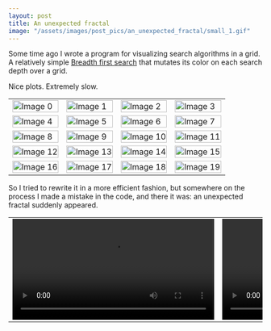 ```yaml
---
layout: post
title: An unexpected fractal
image: "/assets/images/post_pics/an_unexpected_fractal/small_1.gif"
---
```


Some time ago I wrote a program for visualizing search algorithms in a grid. A relatively simple [Breadth first search](https://en.wikipedia.org/wiki/Breadth-first_search) that mutates its color on each search depth over a grid.

Nice plots. Extremely slow.

<table>
  <tr>
    <td><img src="{{ site.baseurl }}/assets/images/post_pics/an_unexpected_fractal/0.jpg" alt="Image 0" style="max-width: 200px; max-height: 200px; width: 100%; height: auto;"></td>       
    <td><img src="{{ site.baseurl }}/assets/images/post_pics/an_unexpected_fractal/1.jpg" alt="Image 1" style="max-width: 200px; max-height: 200px; width: 100%; height: auto;"></td>       
    <td><img src="{{ site.baseurl }}/assets/images/post_pics/an_unexpected_fractal/10.jpg" alt="Image 2" style="max-width: 200px; max-height: 200px; width: 100%; height: auto;"></td>      
    <td><img src="{{ site.baseurl }}/assets/images/post_pics/an_unexpected_fractal/11.jpg" alt="Image 3" style="max-width: 200px; max-height: 200px; width: 100%; height: auto;"></td>      
  </tr>
  <tr>
    <td><img src="{{ site.baseurl }}/assets/images/post_pics/an_unexpected_fractal/12.jpg" alt="Image 4" style="max-width: 200px; max-height: 200px; width: 100%; height: auto;"></td>      
    <td><img src="{{ site.baseurl }}/assets/images/post_pics/an_unexpected_fractal/13.jpg" alt="Image 5" style="max-width: 200px; max-height: 200px; width: 100%; height: auto;"></td>      
    <td><img src="{{ site.baseurl }}/assets/images/post_pics/an_unexpected_fractal/14.jpg" alt="Image 6" style="max-width: 200px; max-height: 200px; width: 100%; height: auto;"></td>      
    <td><img src="{{ site.baseurl }}/assets/images/post_pics/an_unexpected_fractal/15.jpg" alt="Image 7" style="max-width: 200px; max-height: 200px; width: 100%; height: auto;"></td>      
  </tr>
  <tr>
    <td><img src="{{ site.baseurl }}/assets/images/post_pics/an_unexpected_fractal/16.jpg" alt="Image 8" style="max-width: 200px; max-height: 200px; width: 100%; height: auto;"></td>
    <td><img src="{{ site.baseurl }}/assets/images/post_pics/an_unexpected_fractal/17.jpg" alt="Image 9" style="max-width: 200px; max-height: 200px; width: 100%; height: auto;"></td>
    <td><img src="{{ site.baseurl }}/assets/images/post_pics/an_unexpected_fractal/18.jpg" alt="Image 10" style="max-width: 200px; max-height: 200px; width: 100%; height: auto;"></td>
    <td><img src="{{ site.baseurl }}/assets/images/post_pics/an_unexpected_fractal/19.jpg" alt="Image 11" style="max-width: 200px; max-height: 200px; width: 100%; height: auto;"></td>
  </tr>
  <tr>
    <td><img src="{{ site.baseurl }}/assets/images/post_pics/an_unexpected_fractal/2.jpg" alt="Image 12" style="max-width: 200px; max-height: 200px; width: 100%; height: auto;"></td>
    <td><img src="{{ site.baseurl }}/assets/images/post_pics/an_unexpected_fractal/3.jpg" alt="Image 13" style="max-width: 200px; max-height: 200px; width: 100%; height: auto;"></td>
    <td><img src="{{ site.baseurl }}/assets/images/post_pics/an_unexpected_fractal/4.jpg" alt="Image 14" style="max-width: 200px; max-height: 200px; width: 100%; height: auto;"></td>
    <td><img src="{{ site.baseurl }}/assets/images/post_pics/an_unexpected_fractal/5.jpg" alt="Image 15" style="max-width: 200px; max-height: 200px; width: 100%; height: auto;"></td>
  </tr>
  <tr>
    <td><img src="{{ site.baseurl }}/assets/images/post_pics/an_unexpected_fractal/6.jpg" alt="Image 16" style="max-width: 200px; max-height: 200px; width: 100%; height: auto;"></td>
    <td><img src="{{ site.baseurl }}/assets/images/post_pics/an_unexpected_fractal/7.jpg" alt="Image 17" style="max-width: 200px; max-height: 200px; width: 100%; height: auto;"></td>
    <td><img src="{{ site.baseurl }}/assets/images/post_pics/an_unexpected_fractal/8.jpg" alt="Image 18" style="max-width: 200px; max-height: 200px; width: 100%; height: auto;"></td>
    <td><img src="{{ site.baseurl }}/assets/images/post_pics/an_unexpected_fractal/9.jpg" alt="Image 19" style="max-width: 200px; max-height: 200px; width: 100%; height: auto;"></td>
  </tr>
</table>


So I tried to rewrite it in a more efficient fashion, but somewhere on the process I made a mistake in the code, and there it was: an unexpected fractal suddenly appeared.

<table>
  <tr>
    <td>
      <video autoplay loop controls style=" height: 200px; width: auto;">
        <source src="{{ site.baseurl }}/assets/images/post_pics/an_unexpected_fractal/small_0.mp4" type="video/mp4">
        Your browser does not support the video tag.
      </video>
    </td>
    <td>
      <video autoplay loop controls style=" height: 200px; width: auto;">
        <source src="{{ site.baseurl }}/assets/images/post_pics/an_unexpected_fractal/small_1.mp4" type="video/mp4">
        Your browser does not support the video tag.
      </video>
    </td>
    <td>
      <video autoplay loop controls style=" height: 200px; width: auto;">
        <source src="{{ site.baseurl }}/assets/images/post_pics/an_unexpected_fractal/small_2.mp4" type="video/mp4">
        Your browser does not support the video tag.
      </video>
    </td>
    <td>
      <video autoplay loop controls style=" height: 200px; width: auto;">
        <source src="{{ site.baseurl }}/assets/images/post_pics/an_unexpected_fractal/small_3.mp4" type="video/mp4">
        Your browser does not support the video tag.
      </video>
    </td>
  </tr>
</table>

